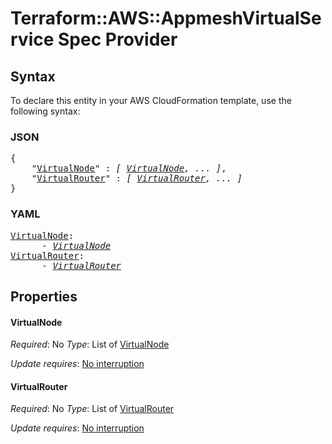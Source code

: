 # Terraform::AWS::AppmeshVirtualService Spec Provider

## Syntax

To declare this entity in your AWS CloudFormation template, use the following syntax:

### JSON

<pre>
{
    "<a href="#virtualnode" title="VirtualNode">VirtualNode</a>" : <i>[ <a href="spec-provider-virtualnode.md">VirtualNode</a>, ... ]</i>,
    "<a href="#virtualrouter" title="VirtualRouter">VirtualRouter</a>" : <i>[ <a href="spec-provider-virtualrouter.md">VirtualRouter</a>, ... ]</i>
}
</pre>

### YAML

<pre>
<a href="#virtualnode" title="VirtualNode">VirtualNode</a>: <i>
      - <a href="spec-provider-virtualnode.md">VirtualNode</a></i>
<a href="#virtualrouter" title="VirtualRouter">VirtualRouter</a>: <i>
      - <a href="spec-provider-virtualrouter.md">VirtualRouter</a></i>
</pre>

## Properties

#### VirtualNode

_Required_: No
_Type_: List of <a href="spec-provider-virtualnode.md">VirtualNode</a>

_Update requires_: [No interruption](https://docs.aws.amazon.com/AWSCloudFormation/latest/UserGuide/using-cfn-updating-stacks-update-behaviors.html#update-no-interrupt)

#### VirtualRouter

_Required_: No
_Type_: List of <a href="spec-provider-virtualrouter.md">VirtualRouter</a>

_Update requires_: [No interruption](https://docs.aws.amazon.com/AWSCloudFormation/latest/UserGuide/using-cfn-updating-stacks-update-behaviors.html#update-no-interrupt)

